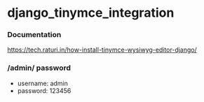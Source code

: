 # django_tinymce_integration

### Documentation
https://tech.raturi.in/how-install-tinymce-wysiwyg-editor-django/

### /admin/ password
- username: admin
- password: 123456
